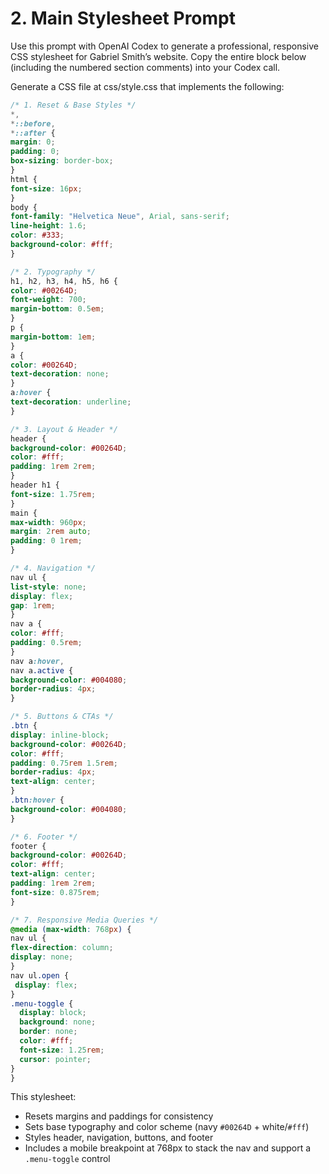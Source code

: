 <!--
File: prompts/2-css.md
Version: 1.0.0
Created: 2025-07-11
Modified: 2025-07-11
-->

# 2. Main Stylesheet Prompt

Use this prompt with OpenAI Codex to generate a professional, responsive CSS stylesheet for Gabriel Smith’s website. Copy the entire block below (including the numbered section comments) into your Codex call.

Generate a CSS file at css/style.css that implements the following:
```css
/* 1. Reset & Base Styles */
*,
*::before,
*::after {
margin: 0;
padding: 0;
box-sizing: border-box;
}
html {
font-size: 16px;
}
body {
font-family: "Helvetica Neue", Arial, sans-serif;
line-height: 1.6;
color: #333;
background-color: #fff;
}

/* 2. Typography */
h1, h2, h3, h4, h5, h6 {
color: #00264D;
font-weight: 700;
margin-bottom: 0.5em;
}
p {
margin-bottom: 1em;
}
a {
color: #00264D;
text-decoration: none;
}
a:hover {
text-decoration: underline;
}

/* 3. Layout & Header */
header {
background-color: #00264D;
color: #fff;
padding: 1rem 2rem;
}
header h1 {
font-size: 1.75rem;
}
main {
max-width: 960px;
margin: 2rem auto;
padding: 0 1rem;
}

/* 4. Navigation */
nav ul {
list-style: none;
display: flex;
gap: 1rem;
}
nav a {
color: #fff;
padding: 0.5rem;
}
nav a:hover,
nav a.active {
background-color: #004080;
border-radius: 4px;
}

/* 5. Buttons & CTAs */
.btn {
display: inline-block;
background-color: #00264D;
color: #fff;
padding: 0.75rem 1.5rem;
border-radius: 4px;
text-align: center;
}
.btn:hover {
background-color: #004080;
}

/* 6. Footer */
footer {
background-color: #00264D;
color: #fff;
text-align: center;
padding: 1rem 2rem;
font-size: 0.875rem;
}

/* 7. Responsive Media Queries */
@media (max-width: 768px) {
nav ul {
flex-direction: column;
display: none;
}
nav ul.open {
 display: flex;
}
.menu-toggle {
  display: block;
  background: none;
  border: none;
  color: #fff;
  font-size: 1.25rem;
  cursor: pointer;
}
}
```

This stylesheet:
- Resets margins and paddings for consistency
- Sets base typography and color scheme (navy `#00264D` + white/`#fff`)
- Styles header, navigation, buttons, and footer
- Includes a mobile breakpoint at 768px to stack the nav and support a `.menu-toggle` control

<!-- End of prompts/2-css.md -->
